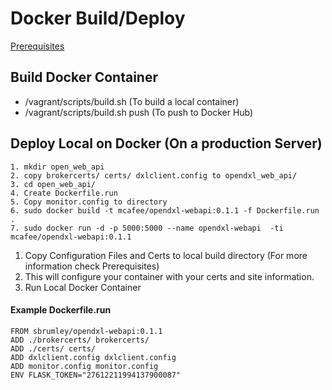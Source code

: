 # Docker Build/Deploy

[Prerequisites](Prerequisites.md)

## Build Docker Container
* /vagrant/scripts/build.sh (To build a local container)
* /vagrant/scripts/build.sh push (To push to Docker Hub)

## Deploy Local on Docker (On a production Server)
``` 
1. mkdir open_web_api
2. copy brokercerts/ certs/ dxlclient.config to opendxl_web_api/
3. cd open_web_api/
4. Create Dockerfile.run
5. Copy monitor.config to directory
6. sudo docker build -t mcafee/opendxl-webapi:0.1.1 -f Dockerfile.run .
7. sudo docker run -d -p 5000:5000 --name opendxl-webapi  -ti mcafee/opendxl-webapi:0.1.1
```

1. Copy Configuration Files and Certs to local build directory (For more information check Prerequisites)
2. This will configure your container with your certs and site information.
3. Run Local Docker Container 

#### Example Dockerfile.run 
```
FROM sbrumley/opendxl-webapi:0.1.1
ADD ./brokercerts/ brokercerts/
ADD ./certs/ certs/
ADD dxlclient.config dxlclient.config
ADD monitor.config monitor.config
ENV FLASK_TOKEN="27612211994137900087"
```
